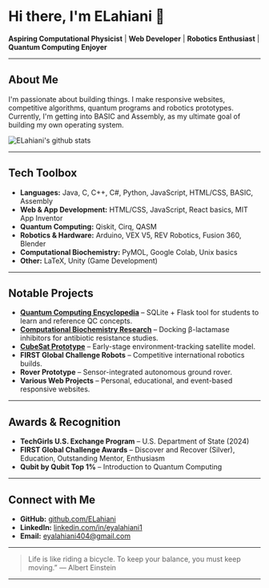 # Hi there, I'm ELahiani 👋

**Aspiring Computational Physicist** | **Web Developer** | **Robotics Enthusiast** | **Quantum Computing Enjoyer**

---

## About Me
I'm passionate about building things. I make responsive websites, competitive algorithms, quantum programs and robotics prototypes.  
Currently, I'm getting into BASIC and Assembly, as my ultimate goal of building my own operating system.

![ELahiani's github stats](https://github-readme-stats.vercel.app/api?username=ELahiani&theme=gruvbox&show_icons=true)

---

## Tech Toolbox
- **Languages:** Java, C, C++, C#, Python, JavaScript, HTML/CSS, BASIC, Assembly
- **Web & App Development:** HTML/CSS, JavaScript, React basics, MIT App Inventor
- **Quantum Computing:** Qiskit, Cirq, QASM
- **Robotics & Hardware:** Arduino, VEX V5, REV Robotics, Fusion 360, Blender
- **Computational Biochemistry:** PyMOL, Google Colab, Unix basics
- **Other:** LaTeX, Unity (Game Development)

---

## Notable Projects
- **[Quantum Computing Encyclopedia](https://github.com/ELahiani/QuantumCompEncyclopedia)** – SQLite + Flask tool for students to learn and reference QC concepts.
- **[Computational Biochemistry Research](https://github.com/ELahiani/CompBioChemTG24)** – Docking β-lactamase inhibitors for antibiotic resistance studies.
- **[CubeSat Prototype](https://github.com/ELahiani/CubeSatWeb)** – Early-stage environment-tracking satellite model.
- **FIRST Global Challenge Robots** – Competitive international robotics builds.
- **Rover Prototype** – Sensor-integrated autonomous ground rover.
- **Various Web Projects** – Personal, educational, and event-based responsive websites.

---

## Awards & Recognition
- **TechGirls U.S. Exchange Program** – U.S. Department of State (2024)
- **FIRST Global Challenge Awards** – Discover and Recover (Silver), Education, Outstanding Mentor, Enthusiasm
- **Qubit by Qubit Top 1%** – Introduction to Quantum Computing

---

## Connect with Me
- **GitHub:** [github.com/ELahiani](https://github.com/ELahiani)
- **LinkedIn:** [linkedin.com/in/eyalahiani1](https://linkedin.com/in/eyalahiani1)
- **Email:** eyalahiani404@gmail.com

---

> Life is like riding a bicycle. To keep your balance, you must keep moving.” — Albert Einstein

---
